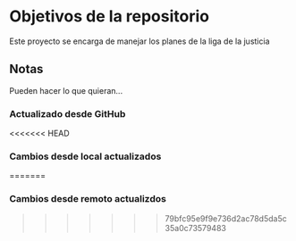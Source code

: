 # Objetivos de la repositorio

Este proyecto se encarga de manejar los planes de la liga de la justicia


## Notas
Pueden hacer lo que quieran...

### Actualizado desde GitHub

<<<<<<< HEAD
### Cambios desde local actualizados
=======
### Cambios desde remoto actualizdos
>>>>>>> 79bfc95e9f9e736d2ac78d5da5c35a0c73579483
